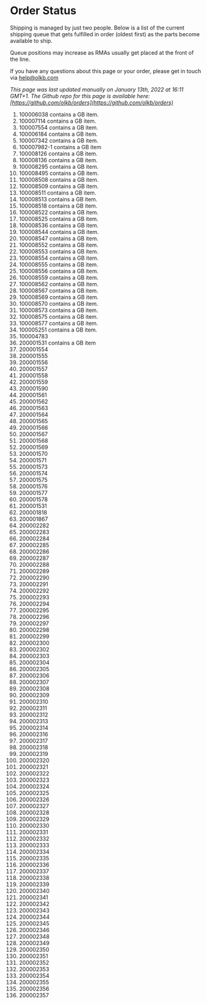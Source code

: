 # Order Status

Shipping is managed by just two people. Below is a list of the current shipping queue that gets fulfilled in order (oldest first) as the parts become available to ship.

Queue positions may increase as RMAs usually get placed at the front of the line.

If you have any questions about this page or your order, please get in touch via help@olkb.com

*This page was last updated manually on January 13th, 2022 at 16:11 GMT+1. The Github repo for this page is available here: [https://github.com/olkb/orders](https://github.com/olkb/orders)*

 1. 100006038 contains a GB item.
 2. 100007114 contains a GB item.
 3. 100007554 contains a GB item.
 4. 100006184 contains a GB item.
 5. 100007342 contains a GB item.
 6. 100007982-1 contains a GB item
 7. 100008126 contains a GB item.
 8. 100008136 contains a GB item.
 9. 100008295 contains a GB item.
 10. 100008495 contains a GB item.
 11. 100008508 contains a GB item.
 12. 100008509 contains a GB item.
 13. 100008511 contains a GB item.
 14. 100008513 contains a GB item.
 15. 100008518 contains a GB item.
 16. 100008522 contains a GB item.
 17. 100008525 contains a GB item.
 18. 100008536 contains a GB item.
 19. 100008544 contains a GB item.
 20. 100008547 contains a GB item.
 21. 100008552 contains a GB item.
 22. 100008553 contains a GB item.
 23. 100008554 contains a GB item.
 24. 100008555 contains a GB item.
 25. 100008556 contains a GB item.
 26. 100008559 contains a GB item.
 27. 100008562 contains a GB item.
 28. 100008567 contains a GB item.
 29. 100008569 contains a GB item.
 30. 100008570 contains a GB item.
 31. 100008573 contains a GB item.
 32. 100008575 contains a GB item.
 33. 100008577 contains a GB item.
 34. 100005251 contains a GB item.
 35. 100004783
 36. 200001531 contains a GB item
 37. 200001554
 38. 200001555
 39. 200001556
 40. 200001557
 41. 200001558
 42. 200001559
 43. 200001590
 44. 200001561
 45. 200001562
 46. 200001563
 47. 200001564
 48. 200001565
 49. 200001566
 50. 200001567
 51. 200001568
 52. 200001569
 53. 200001570
 54. 200001571
 55. 200001573
 56. 200001574
 57. 200001575
 58. 200001576
 59. 200001577
 60. 200001578
 61. 200001531
 62. 200001818
 63. 200001867
 64. 200002282
 65. 200002283
 66. 200002284
 67. 200002285
 68. 200002286
 69. 200002287
 70. 200002288
 71. 200002289
 72. 200002290
 73. 200002291
 74. 200002292
 75. 200002293
 76. 200002294
 77. 200002295
 78. 200002296
 79. 200002297
 80. 200002298
 81. 200002299
 82. 200002300
 83. 200002302
 84. 200002303
 85. 200002304
 86. 200002305
 87. 200002306
 88. 200002307
 89. 200002308
 90. 200002309
 91. 200002310
 92. 200002311
 93. 200002312
 94. 200002313
 95. 200002314
 96. 200002316
 97. 200002317
 98. 200002318
 99. 200002319
 100. 200002320
 101. 200002321
 102. 200002322
 103. 200002323
 104. 200002324
 105. 200002325
 106. 200002326
 107. 200002327
 108. 200002328
 109. 200002329
 110. 200002330
 111. 200002331
 112. 200002332
 113. 200002333
 114. 200002334
 115. 200002335
 116. 200002336
 117. 200002337
 118. 200002338
 119. 200002339
 120. 200002340
 121. 200002341
 122. 200002342
 123. 200002343
 124. 200002344
 125. 200002345
 126. 200002346
 127. 200002348
 128. 200002349
 129. 200002350
 130. 200002351
 131. 200002352
 132. 200002353
 133. 200002354
 134. 200002355
 135. 200002356
 136. 200002357
